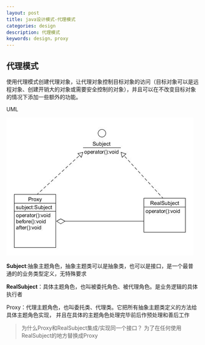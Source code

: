 ```yaml
---
layout: post
title: java设计模式-代理模式
categories: design
description: 代理模式
keywords: design，proxy
---
```


## 代理模式

使用代理模式创建代理对象，让代理对象控制目标对象的访问（目标对象可以是远程对象、创建开销大的对象或需要安全控制的对象），并且可以在不改变目标对象的情况下添加一些额外的功能。

UML

<img src="/images/posts/design/static_proxy.jpg"  />


**Subject**:抽象主题角色，抽象主题类可以是抽象类，也可以是接口，是一个最普通的的业务类型定义，无特殊要求

**RealSubject**：具体主题角色，也叫被委托角色、被代理角色。是业务逻辑的具体执行者

Proxy：代理主题角色，也叫委托类、代理类。它把所有抽象主题类定义的方法给具体主题角色实现，
并且在具体的主题角色处理完毕前后作预处理和善后工作

> 为什么Proxy和RealSubject集成/实现同一个接口？ 为了在任何使用RealSubject的地方替换成Proxy


